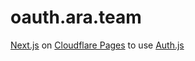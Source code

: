 # oauth.ara.team

[Next.js](https://nextjs.org/) on
[Cloudflare Pages](https://developers.cloudflare.com/pages/) to use
[Auth.js](https://authjs.dev/)
